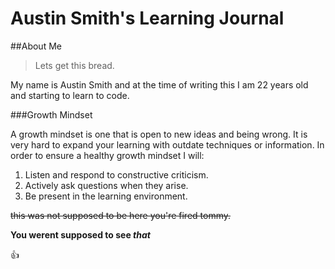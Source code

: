 # Austin Smith's Learning Journal

##About Me
>Lets get this bread.

My name is Austin Smith and at the time of writing this I am 22 years old and starting to learn to code.

###Growth Mindset

A growth mindset is one that is open to new ideas and being wrong. It is very hard to expand your learning with outdate techniques or information. In order to ensure a healthy growth mindset I will:
 
 1. Listen and respond to constructive criticism.
 2. Actively ask questions when they arise.
 3. Be present in the learning environment.
 
~~this was not supposed to be here you're fired tommy.~~

**You werent supposed to see _that_**

:+1:

